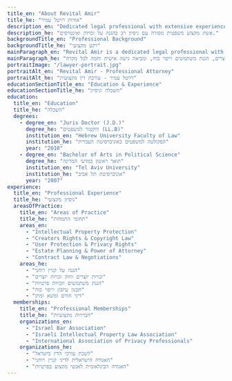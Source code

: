 ```yaml
---
title_en: "About Revital Amir"
title_he: "אודות רויטל עמיר"
description_en: "Dedicated legal professional with extensive experience in protecting rights and interests."
description_he: "אשת מקצוע משפטית מסורה עם ניסיון רב בהגנה על זכויות ואינטרסים."
backgroundTitle_en: "Professional Background"
backgroundTitle_he: "רקע מקצועי"
mainParagraph_en: "Revital Amir is a dedicated legal professional with extensive experience in protecting the rights and interests of creators, users, and individuals. With a passion for justice and a commitment to excellence, Revital provides comprehensive legal solutions tailored to each client's unique needs."
mainParagraph_he: "רויטל עמיר היא אשת מקצוע משפטית מסורה עם ניסיון רב בהגנה על זכויות ואינטרסים של יוצרים, משתמשים ואנשים פרטיים. עם תשוקה לצדק ומחויבות למצוינות, רויטל מספקת פתרונות משפטיים מקיפים המותאמים לצרכים הייחודיים של כל לקוח. אני מתמחה בהגנה על יוצרים, הגנת משתמשים וייפוי כוח, ומביאה גישה אישית וחמה לכל מקרה."
portraitImage: "/lawyer-portrait.jpg"
portraitAlt_en: "Revital Amir - Professional Attorney"
portraitAlt_he: "רויטל עמיר - עורכת דין מקצועית"
educationSectionTitle_en: "Education & Experience"
educationSectionTitle_he: "השכלה וניסיון"
education:
  title_en: "Education"
  title_he: "השכלה"
  degrees:
    - degree_en: "Juris Doctor (J.D.)"
      degree_he: "דוקטור למשפטים (LL.B)"
      institution_en: "Hebrew University Faculty of Law"
      institution_he: "הפקולטה למשפטים באוניברסיטה העברית"
      year: "2010"
    - degree_en: "Bachelor of Arts in Political Science"
      degree_he: "תואר ראשון במדעי המדינה"
      institution_en: "Tel Aviv University"
      institution_he: "אוניברסיטת תל אביב"
      year: "2007"
experience:
  title_en: "Professional Experience"
  title_he: "ניסיון מקצועי"
  areasOfPractice:
    title_en: "Areas of Practice"
    title_he: "תחומי התמחות"
    areas_en:
      - "Intellectual Property Protection"
      - "Creators Rights & Copyright Law"
      - "User Protection & Privacy Rights"
      - "Estate Planning & Power of Attorney"
      - "Contract Law & Negotiations"
    areas_he:
      - "הגנה על קניין רוחני"
      - "זכויות יוצרים וחוק זכויות יוצרים"
      - "הגנת משתמשים וזכויות פרטיות"
      - "תכנון עיזבון וייפוי כוח"
      - "דיני חוזים ומשא ומתן"
  memberships:
    title_en: "Professional Memberships"
    title_he: "חברויות מקצועיות"
    organizations_en:
      - "Israel Bar Association"
      - "Israeli Intellectual Property Law Association"
      - "International Association of Privacy Professionals"
    organizations_he:
      - "לשכת עורכי הדין בישראל"
      - "האגודה הישראלית לדיני קניין רוחני"
      - "האגודה הבינלאומית לאנשי מקצוע בפרטיות"
---
```

